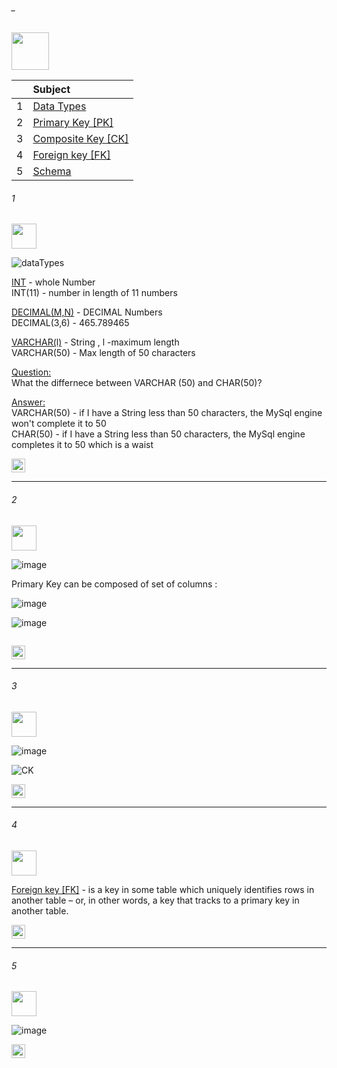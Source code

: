 ###### _

<img src="https://img.shields.io/badge/-Basic Concepts%20-blue" height=60px>

|     |  Subject           |
|:---:|:------------------------------| 
|  1  |[Data Types](#1)   | 
|  2  |[Primary Key [PK]](#2)   | 
|  3  |[Composite Key [CK]](#3)   | 
|  4  |[Foreign key [FK]](#4)   | 
|  5  |[Schema](#5)   | 

###### 1

<img src="https://img.shields.io/badge/-1. Data Types %20-blue" height=40px>

![dataTypes](https://user-images.githubusercontent.com/36256986/158463506-c95ccea7-e00b-4b3f-be5b-fab4d909a601.png)

[INT](#-) - whole Number</br>
	INT(11) - number in length of 11 numbers</br>
	
[DECIMAL(M,N)](#-) - DECIMAL Numbers</br>
	DECIMAL(3,6) - 465.789465  </br>
	
[VARCHAR(l)](#-)  - String  , l -maximum length</br>
	VARCHAR(50) - Max length of 50 characters </br>
	


[Question:](#-)</br>
	What the differnece between VARCHAR (50) and CHAR(50)?

[Answer:](#-)</br>
	VARCHAR(50) - if I have a String less than 50 characters, the MySql engine won't complete it to 50 </br>
	CHAR(50) -  if I have a String less than 50 characters, the MySql engine completes it to 50 which is a waist </br>


[<img src="https://img.shields.io/badge/-Back to top%20-brown" height=22px>](#_)

--------------------------------------------------------------------------------------------------

###### 2

<img src="https://img.shields.io/badge/-2. Primary Key [PK] %20-blue" height=40px>

![image](https://user-images.githubusercontent.com/36256986/158466392-e0a7b9bb-cead-4d18-a8fa-d56404f07731.png)

Primary Key can be composed of set of columns :

![image](https://user-images.githubusercontent.com/36256986/158466486-d56c6d70-2fe4-4d4c-9731-953f060b4501.png)

![image](https://user-images.githubusercontent.com/36256986/158466515-196a424c-68a6-43e9-a0aa-a8f7ecc583e9.png)


```sql
```

[<img src="https://img.shields.io/badge/-Back to top%20-brown" height=22px>](#_)

--------------------------------------------------------------------------------------------------

###### 3

<img src="https://img.shields.io/badge/-3. Composite Key [CK] %20-blue" height=40px>

![image](https://user-images.githubusercontent.com/36256986/158467407-75e97642-ec35-4f2b-add5-5af0b39894d8.png)

![CK](https://user-images.githubusercontent.com/36256986/158467721-2aff78e2-7f95-454d-acf5-608344880b06.PNG)

[<img src="https://img.shields.io/badge/-Back to top%20-brown" height=22px>](#_)

--------------------------------------------------------------------------------------------------

###### 4

<img src="https://img.shields.io/badge/-4. Foreign key [FK] %20-blue" height=40px>

[Foreign key [FK]](#-) - is a key in some table which uniquely identifies rows in another table – or, in other words, a key that tracks to a primary key in another table.


[<img src="https://img.shields.io/badge/-Back to top%20-brown" height=22px>](#_)

--------------------------------------------------------------------------------------------------

###### 5

<img src="https://img.shields.io/badge/-5. Schema  %20-blue" height=40px>

![image](https://user-images.githubusercontent.com/36256986/163391760-984ba233-77e0-4d53-9665-92c84731f221.png)


[<img src="https://img.shields.io/badge/-Back to top%20-brown" height=22px>](#_)



